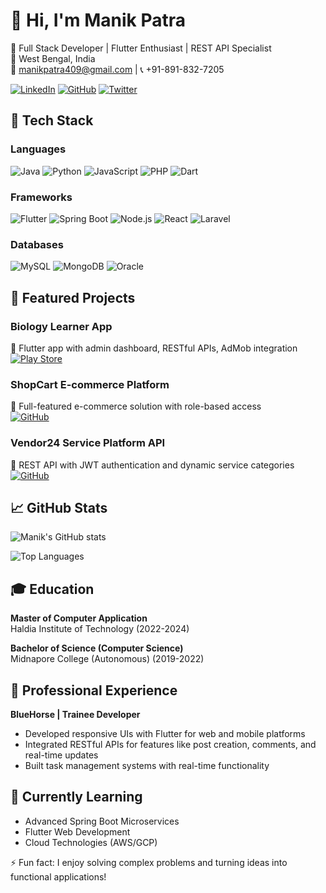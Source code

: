 # 👋 Hi, I'm Manik Patra

🚀 Full Stack Developer | Flutter Enthusiast | REST API Specialist  
📍 West Bengal, India  
📧 manikpatra409@gmail.com | 📞 +91-891-832-7205  

[![LinkedIn](https://img.shields.io/badge/LinkedIn-0077B5?style=for-the-badge&logo=linkedin&logoColor=white)](https://linkedin.com/in/yourprofile)
[![GitHub](https://img.shields.io/badge/GitHub-100000?style=for-the-badge&logo=github&logoColor=white)](https://github.com/yourusername)
[![Twitter](https://img.shields.io/badge/Twitter-1DA1F2?style=for-the-badge&logo=twitter&logoColor=white)](https://twitter.com/yourhandle)

## 🔧 Tech Stack

### Languages
![Java](https://img.shields.io/badge/Java-ED8B00?style=for-the-badge&logo=openjdk&logoColor=white)
![Python](https://img.shields.io/badge/Python-3776AB?style=for-the-badge&logo=python&logoColor=white)
![JavaScript](https://img.shields.io/badge/JavaScript-F7DF1E?style=for-the-badge&logo=javascript&logoColor=black)
![PHP](https://img.shields.io/badge/PHP-777BB4?style=for-the-badge&logo=php&logoColor=white)
![Dart](https://img.shields.io/badge/Dart-0175C2?style=for-the-badge&logo=dart&logoColor=white)

### Frameworks
![Flutter](https://img.shields.io/badge/Flutter-02569B?style=for-the-badge&logo=flutter&logoColor=white)
![Spring Boot](https://img.shields.io/badge/Spring_Boot-6DB33F?style=for-the-badge&logo=spring-boot&logoColor=white)
![Node.js](https://img.shields.io/badge/Node.js-339933?style=for-the-badge&logo=nodedotjs&logoColor=white)
![React](https://img.shields.io/badge/React-20232A?style=for-the-badge&logo=react&logoColor=61DAFB)
![Laravel](https://img.shields.io/badge/Laravel-FF2D20?style=for-the-badge&logo=laravel&logoColor=white)

### Databases
![MySQL](https://img.shields.io/badge/MySQL-005C84?style=for-the-badge&logo=mysql&logoColor=white)
![MongoDB](https://img.shields.io/badge/MongoDB-4EA94B?style=for-the-badge&logo=mongodb&logoColor=white)
![Oracle](https://img.shields.io/badge/Oracle-F80000?style=for-the-badge&logo=oracle&logoColor=white)

## 🚀 Featured Projects

### Biology Learner App
📱 Flutter app with admin dashboard, RESTful APIs, AdMob integration  
[![Play Store](https://img.shields.io/badge/Google_Play-414141?style=for-the-badge&logo=google-play&logoColor=white)](https://play.google.com/store/apps/details?id=your.app.id)

### ShopCart E-commerce Platform
🛒 Full-featured e-commerce solution with role-based access  
[![GitHub](https://img.shields.io/badge/GitHub-Repo-181717?style=for-the-badge&logo=github)](https://github.com/yourusername/shopcart)

### Vendor24 Service Platform API
🔐 REST API with JWT authentication and dynamic service categories  
[![GitHub](https://img.shields.io/badge/GitHub-Repo-181717?style=for-the-badge&logo=github)](https://github.com/yourusername/vendor24)

## 📈 GitHub Stats

![Manik's GitHub stats](https://github-readme-stats.vercel.app/api?username=yourusername&show_icons=true&theme=radical)

![Top Languages](https://github-readme-stats.vercel.app/api/top-langs/?username=yourusername&layout=compact&theme=radical)

## 🎓 Education

**Master of Computer Application**  
Haldia Institute of Technology (2022-2024)

**Bachelor of Science (Computer Science)**  
Midnapore College (Autonomous) (2019-2022)

## 💼 Professional Experience

**BlueHorse | Trainee Developer**
- Developed responsive UIs with Flutter for web and mobile platforms
- Integrated RESTful APIs for features like post creation, comments, and real-time updates
- Built task management systems with real-time functionality

## 🌱 Currently Learning
- Advanced Spring Boot Microservices
- Flutter Web Development
- Cloud Technologies (AWS/GCP)

⚡ Fun fact: I enjoy solving complex problems and turning ideas into functional applications!